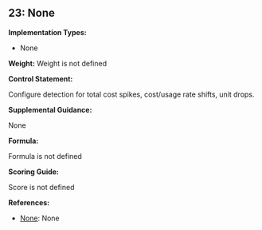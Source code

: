 ## 23: None

**Implementation Types:**
 
- None

**Weight:** Weight is not defined

**Control Statement:**

Configure detection for total cost spikes, cost/usage rate shifts, unit drops.

**Supplemental Guidance:**

None

**Formula:**

Formula is not defined

**Scoring Guide:**

Score is not defined

**References:**

- [None](None): None